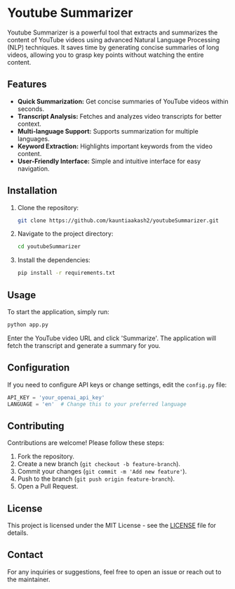 # Youtube Summarizer

Youtube Summarizer is a powerful tool that extracts and summarizes the content of YouTube videos using advanced Natural Language Processing (NLP) techniques. It saves time by generating concise summaries of long videos, allowing you to grasp key points without watching the entire content.

## Features

* **Quick Summarization:** Get concise summaries of YouTube videos within seconds.
* **Transcript Analysis:** Fetches and analyzes video transcripts for better context.
* **Multi-language Support:** Supports summarization for multiple languages.
* **Keyword Extraction:** Highlights important keywords from the video content.
* **User-Friendly Interface:** Simple and intuitive interface for easy navigation.

## Installation

1. Clone the repository:

   ```bash
   git clone https://github.com/kauntiaakash2/youtubeSummarizer.git
   ```
2. Navigate to the project directory:

   ```bash
   cd youtubeSummarizer
   ```
3. Install the dependencies:

   ```bash
   pip install -r requirements.txt
   ```

## Usage

To start the application, simply run:

```bash
python app.py
```

Enter the YouTube video URL and click 'Summarize'. The application will fetch the transcript and generate a summary for you.

## Configuration

If you need to configure API keys or change settings, edit the `config.py` file:

```python
API_KEY = 'your_openai_api_key'
LANGUAGE = 'en'  # Change this to your preferred language
```

## Contributing

Contributions are welcome! Please follow these steps:

1. Fork the repository.
2. Create a new branch (`git checkout -b feature-branch`).
3. Commit your changes (`git commit -m 'Add new feature'`).
4. Push to the branch (`git push origin feature-branch`).
5. Open a Pull Request.

## License

This project is licensed under the MIT License - see the [LICENSE](LICENSE) file for details.

## Contact

For any inquiries or suggestions, feel free to open an issue or reach out to the maintainer.
